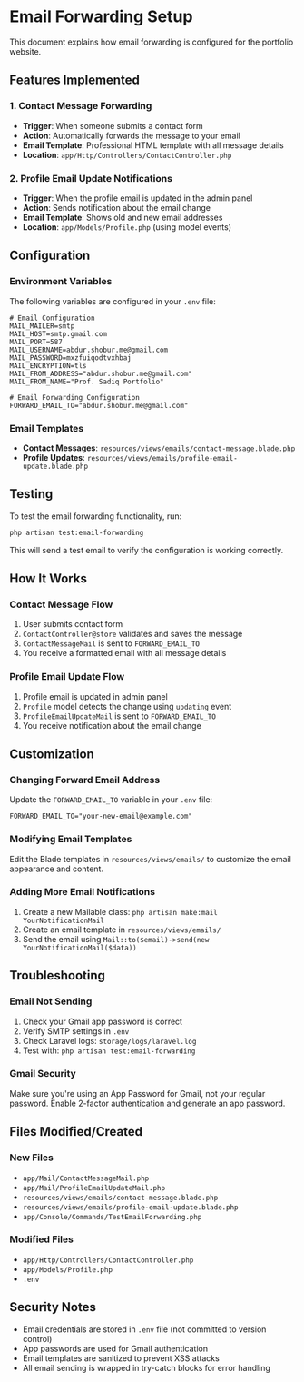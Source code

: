 # Email Forwarding Setup

This document explains how email forwarding is configured for the portfolio website.

## Features Implemented

### 1. Contact Message Forwarding

-   **Trigger**: When someone submits a contact form
-   **Action**: Automatically forwards the message to your email
-   **Email Template**: Professional HTML template with all message details
-   **Location**: `app/Http/Controllers/ContactController.php`

### 2. Profile Email Update Notifications

-   **Trigger**: When the profile email is updated in the admin panel
-   **Action**: Sends notification about the email change
-   **Email Template**: Shows old and new email addresses
-   **Location**: `app/Models/Profile.php` (using model events)

## Configuration

### Environment Variables

The following variables are configured in your `.env` file:

```env
# Email Configuration
MAIL_MAILER=smtp
MAIL_HOST=smtp.gmail.com
MAIL_PORT=587
MAIL_USERNAME=abdur.shobur.me@gmail.com
MAIL_PASSWORD=mxzfuiqodtvxhbaj
MAIL_ENCRYPTION=tls
MAIL_FROM_ADDRESS="abdur.shobur.me@gmail.com"
MAIL_FROM_NAME="Prof. Sadiq Portfolio"

# Email Forwarding Configuration
FORWARD_EMAIL_TO="abdur.shobur.me@gmail.com"
```

### Email Templates

-   **Contact Messages**: `resources/views/emails/contact-message.blade.php`
-   **Profile Updates**: `resources/views/emails/profile-email-update.blade.php`

## Testing

To test the email forwarding functionality, run:

```bash
php artisan test:email-forwarding
```

This will send a test email to verify the configuration is working correctly.

## How It Works

### Contact Message Flow

1. User submits contact form
2. `ContactController@store` validates and saves the message
3. `ContactMessageMail` is sent to `FORWARD_EMAIL_TO`
4. You receive a formatted email with all message details

### Profile Email Update Flow

1. Profile email is updated in admin panel
2. `Profile` model detects the change using `updating` event
3. `ProfileEmailUpdateMail` is sent to `FORWARD_EMAIL_TO`
4. You receive notification about the email change

## Customization

### Changing Forward Email Address

Update the `FORWARD_EMAIL_TO` variable in your `.env` file:

```env
FORWARD_EMAIL_TO="your-new-email@example.com"
```

### Modifying Email Templates

Edit the Blade templates in `resources/views/emails/` to customize the email appearance and content.

### Adding More Email Notifications

1. Create a new Mailable class: `php artisan make:mail YourNotificationMail`
2. Create an email template in `resources/views/emails/`
3. Send the email using `Mail::to($email)->send(new YourNotificationMail($data))`

## Troubleshooting

### Email Not Sending

1. Check your Gmail app password is correct
2. Verify SMTP settings in `.env`
3. Check Laravel logs: `storage/logs/laravel.log`
4. Test with: `php artisan test:email-forwarding`

### Gmail Security

Make sure you're using an App Password for Gmail, not your regular password. Enable 2-factor authentication and generate an app password.

## Files Modified/Created

### New Files

-   `app/Mail/ContactMessageMail.php`
-   `app/Mail/ProfileEmailUpdateMail.php`
-   `resources/views/emails/contact-message.blade.php`
-   `resources/views/emails/profile-email-update.blade.php`
-   `app/Console/Commands/TestEmailForwarding.php`

### Modified Files

-   `app/Http/Controllers/ContactController.php`
-   `app/Models/Profile.php`
-   `.env`

## Security Notes

-   Email credentials are stored in `.env` file (not committed to version control)
-   App passwords are used for Gmail authentication
-   Email templates are sanitized to prevent XSS attacks
-   All email sending is wrapped in try-catch blocks for error handling
